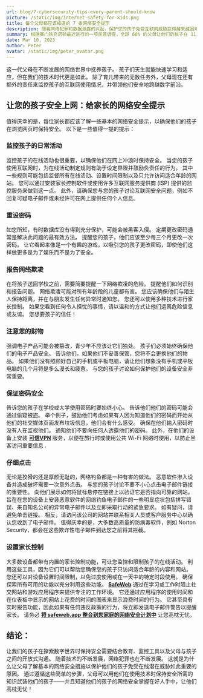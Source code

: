 ```yaml
---
url: blog/7-cybersecurity-tips-every-parent-should-know
picture: /static/img/internet-safety-for-kids.png
title: 每个父母都应该知道的 7 条网络安全提示
description: 随着网络犯罪和数据泄露的兴起，保护您的孩子免受互联网威胁变得越来越困难。
summary: 根据赛门铁克诺顿最近进行的一项民意调查，全球 60% 的父母让他们的孩子在 11 岁之前访问互联网。 尽管 78% 的父母认为孩子现在面临的网络威胁比五年前更大，但只有 50% 的父母会检查孩子的浏览器历史记录，而 46% 的父母会限制访问某些网站和应用程序。
date: Mar 10, 2023
author: Peter
avatar: /static/img/peter_avatar.png
---
```

这一代父母在不断发展的网络世界中抚养孩子。 孩子们天生就能快速学习和适应，但在我们的技术时代更是如此。 除了育儿带来的无数任务外，父母现在还有额外的责任来监控孩子的互联网使用情况，并带领他们安全地跨越数字前沿。

## 让您的孩子安全上网：给家长的网络安全提示

值得庆幸的是，每位家长都应该了解一些基本的网络安全提示，以确保他们的孩子在浏览网页时保持安全。
以下是一些值得一提的提示：

### 监控孩子的日常活动
监控孩子的在线活动也很重要，以确保他们在网上冲浪时保持安全。 当您的孩子使用互联网时，为在线活动制定规则有助于设定界限并鼓励负责任的行为。 其中一些规则可能包括监督所有在线活动、设置时间限制以及只允许访问适合年龄的网站。
您可以通过安装家长控制软件或使用许多互联网服务提供商 (ISP) 提供的监控服务来做到这一点。 此外，请确保您与您的孩子讨论互联网安全问题，例如不回复可疑电子邮件或未经许可在网上提供任何个人信息。

### 重设密码
如您所知，有时数据库没有得到充分保护，可能会被黑客入侵。 定期更改密码通常是解决此问题的最有效方法。 提醒您的孩子，他们应该至少每三个月更改一次密码。 让它看起来像是一个有趣的游戏，以吸引您的孩子更改密码，即使他们这样做更多是为了娱乐而不是为了安全。

### 报告网络欺凌
在将孩子送回学校之前，需要简要提醒一下网络欺凌的危险。 提醒他们如何识别和报告问题。 网络欺凌可能对所有年龄段的儿童都有害。 您应该确保他们与陌生人保持距离，并在与朋友发生任何异常时通知您。 您还可以使用多种技术进行家长控制。 如果您看到任何令人担忧的事情，请以温和的方式让他们远离危险信息或友谊。 您想要孩子的信任！

### 注意您的财物
强调电子产品可能会被篡改，青少年不应该让它们独处。 孩子们必须始终确保他们的电子产品安全。 告诉他们，如果他们不妥善保管，您将不会更换他们的物品。 如果他们没有照顾好自己的手机或平板电脑，请让他们想象没有手机或平板电脑的几个月将是多么漫长和疲惫。 与您的孩子讨论如何保护他们的设备安全非常重要。

### 保证密码安全
告诉您的孩子在学校或大学使用密码时要始终小心。 告诉他们他们的密码可能会通过偷窥被盗。 举个例子，鼓励他们考虑如果有人因为知道他们的密码而开始从他们的社交媒体页面发布垃圾信息，他们会有什么感受。 确保在他们输入密码时没有人在监视他们。 通知他们不要向任何人透露他们的密码。 此外，在他们的设备上安装 **[可信VPN](https://cybernews.com/best-vpn/)** 服务，以便在旅行时或使用公共 Wi-Fi 网络时使用，以防止黑客访问重要信息 .

### 仔细点击
无论是狡猾的还是厚颜无耻的，网络钓鱼都是一种有害的做法。 恶意软件渗入设备并造成破坏需要一次意外点击。 与您的孩子讨论不要不小心点击电子邮件链接的重要性。 向他们展示如何将鼠标悬停在链接上以验证它是否指向可靠的网站。 旨在在您的设备上安装恶意软件的网络钓鱼电子邮件的一些明显症状包括拼写错误、来自知名公司的异常电子邮件以及立即采取行动的紧急要求。 如有疑问，请避免单击链接。 相反，请访问该公司的网站并联系相关人员或客户服务中心以确认您收到了电子邮件。 值得庆幸的是，大多数高质量的防病毒软件，例如 Norton Security，都会在这些欺诈性电子邮件到达您之前将其拦截。

### 设置家长控制
大多数设备都带有内置的家长控制功能，可让您监控和限制孩子的在线活动。 利用这些工具，因为它们可以帮助您确保您的孩子只访问适合年龄的内容和网站。 您还可以对设备设置时间限制，以免过度使用或在一天中的特定时段使用。 确保探索所有可用的功能以充分利用这些功能。 **[SafeWeb](https://safeweb.app/en/)** 通过在学习或工作时阻止社交网站和游戏应用程序来提供专注的工作环境。 它还通过应用程序的使用时间和在仪表板中显示的网站上花费的时间的图表来显示浪费时间的行为。 它甚至具有实时报告功能，因此如果有任何违反政策的行为，将立即发送电子邮件警告以提醒家长。 请务必 **[将 safeweb.app 整合到您家庭的网络安全计划中](https://safeweb.app/en/download/)** 让您高枕无忧。

## 结论：
让我们的孩子在探索数字世界时保持安全需要结合教育、监控工具以及父母与孩子之间的开放式沟通。 随着技术的不断发展，网络犯罪也在不断发展。 这就是为什么让父母了解基本的网络安全措施以保护他们的孩子免受在线潜在威胁如此重要的原因。
通过遵循这些简单的步骤，父母可以用他们在使用技术时保持安全所需的知识武装他们的孩子——并且知道他们的孩子的网络安全掌握在好人手中，让他们高枕无忧！
